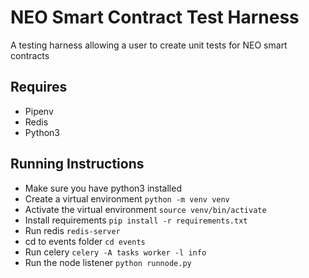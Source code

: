 # NEO Smart Contract Test Harness
A testing harness allowing a user to create unit tests for NEO smart contracts

## Requires

* Pipenv
* Redis
* Python3

## Running Instructions

* Make sure you have python3 installed
* Create a virtual environment `python -m venv venv`
* Activate the virtual environment `source venv/bin/activate`
* Install requirements `pip install -r requirements.txt`
* Run redis `redis-server`
* cd to events folder `cd events`
* Run celery `celery -A tasks worker -l info`
* Run the node listener `python runnode.py`
